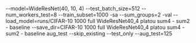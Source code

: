 --model=WideResNet(40, 10, 4) --test_batch_size=512 --num_workers_test=8 --train_subset=1000 -sa --sum_groups=2 -val --load_model=runs/CIFAR-10 1000 full WideResNet40_4 platou sum4 - sum2 - baseline --save_dir=CIFAR-10 1000 full WideResNet40_4 platou sum4 - sum2 - baseline aug_test --skip_existing --test_only --aug_test=125